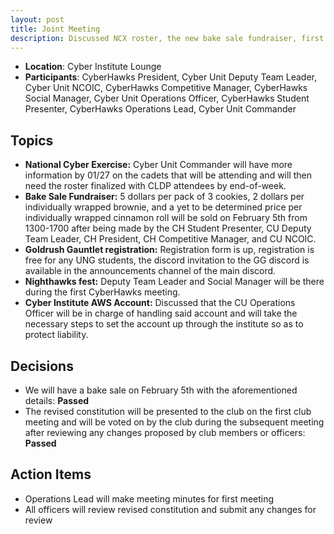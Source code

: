 ```yaml
---
layout: post
title: Joint Meeting
description: Discussed NCX roster, the new bake sale fundraiser, first meeting logistics, and a new shared AWS account
---
```


* **Location**: Cyber Institute Lounge
* **Participants**: CyberHawks President, Cyber Unit Deputy Team Leader, Cyber Unit NCOIC, CyberHawks Competitive Manager, CyberHawks Social Manager, Cyber Unit Operations Officer, CyberHawks Student Presenter, CyberHawks Operations Lead, Cyber Unit Commander

## Topics
* **National Cyber Exercise:** Cyber Unit Commander will have more information by 01/27 on the cadets that will be attending and will then need the roster finalized with CLDP attendees by end-of-week.
* **Bake Sale Fundraiser:** 5 dollars per pack of 3 cookies, 2 dollars per individually wrapped brownie, and a yet to be determined price per individually wrapped cinnamon roll will be sold on February 5th from 1300-1700 after being made by the CH Student Presenter, CU Deputy Team Leader, CH President, CH Competitive Manager, and CU NCOIC.
* **Goldrush Gauntlet registration:** Registration form is up, registration is free for any UNG students, the discord invitation to the GG discord is available in the announcements channel of the main discord.
* **Nighthawks fest:** Deputy Team Leader and Social Manager will be there during the first CyberHawks meeting.
* **Cyber Institute AWS Account:** Discussed that the CU Operations Officer will be in charge of handling said account and will take the necessary steps to set the account up through the institute so as to protect liability.

## Decisions
- We will have a bake sale on February 5th with the aforementioned details: **Passed** 
- The revised constitution will be presented to the club on the first club meeting and will be voted on by the club during the subsequent meeting after reviewing any changes proposed by club members or officers: **Passed** 

## Action Items
- Operations Lead will make meeting minutes for first meeting
- All officers will review revised constitution and submit any changes for review

